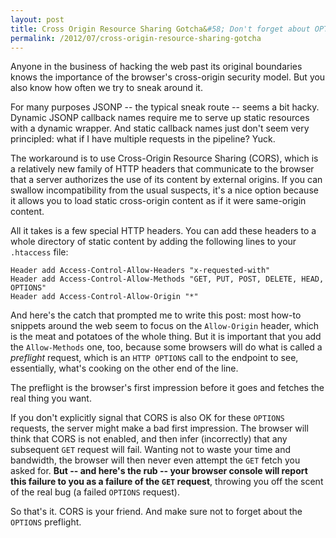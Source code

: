 ```yaml
---
layout: post
title: Cross Origin Resource Sharing Gotcha&#58; Don't forget about OPTION requests
permalink: /2012/07/cross-origin-resource-sharing-gotcha
---
```


Anyone in the business of hacking the web past its original boundaries knows
the importance of the browser's cross-origin security model. But you also know
how often we try to sneak around it.

For many purposes JSONP -- the typical sneak route -- seems a bit hacky.
Dynamic JSONP callback names require me to serve up static resources with a
dynamic wrapper. And static callback names just don't seem very principled:
what if I have multiple requests in the pipeline? Yuck.

The workaround is to use Cross-Origin Resource Sharing (CORS), which is a
relatively new family of HTTP headers that communicate to the browser that a
server authorizes the use of its content by external origins. If you can
swallow incompatibility from the usual suspects, it's a nice option because it
allows you to load static cross-origin content as if it were same-origin
content.

All it takes is a few special HTTP headers.  You can add these headers to a
whole directory of static content by adding the following lines to your
`.htaccess` file:

    Header add Access-Control-Allow-Headers "x-requested-with"
    Header add Access-Control-Allow-Methods "GET, PUT, POST, DELETE, HEAD, OPTIONS"
    Header add Access-Control-Allow-Origin "*"

And here's the catch that prompted me to write this post: most how-to snippets
around the web seem to focus on the `Allow-Origin` header, which is the meat
and potatoes of the whole thing. But it is important that you add the
`Allow-Methods` one, too, because some browsers will do what is called a
*preflight* request, which is an `HTTP OPTIONS` call to the endpoint to see,
essentially, what's cooking on the other end of the line. 

The preflight is the browser's first impression before it goes and fetches the
real thing you want.

If you don't explicitly signal that CORS is also OK for these `OPTIONS`
requests, the server might make a bad first impression. The browser will think
that CORS is not enabled, and then infer (incorrectly) that any subsequent
`GET` request will fail. Wanting not to waste your time and bandwidth, the
browser will then never even attempt the `GET` fetch you asked for. **But --
and here's the rub -- your browser console will report this failure to you as a
failure of the `GET` request**, throwing you off the scent of the real bug (a
failed `OPTIONS` request).

So that's it. CORS is your friend. And make sure not to forget about the
`OPTIONS` preflight.
